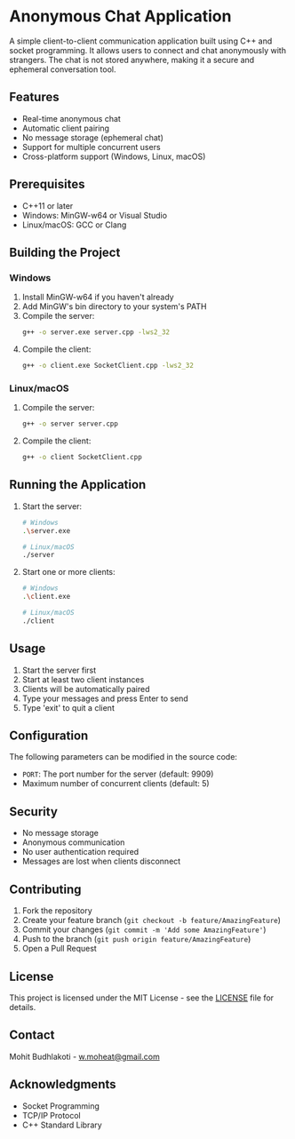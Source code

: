 # Anonymous Chat Application

A simple client-to-client communication application built using C++ and socket programming. It allows users to connect and chat anonymously with strangers. The chat is not stored anywhere, making it a secure and ephemeral conversation tool.

## Features

- Real-time anonymous chat
- Automatic client pairing
- No message storage (ephemeral chat)
- Support for multiple concurrent users
- Cross-platform support (Windows, Linux, macOS)

## Prerequisites

- C++11 or later
- Windows: MinGW-w64 or Visual Studio
- Linux/macOS: GCC or Clang

## Building the Project

### Windows

1. Install MinGW-w64 if you haven't already
2. Add MinGW's bin directory to your system's PATH
3. Compile the server:
   ```bash
   g++ -o server.exe server.cpp -lws2_32
   ```
4. Compile the client:
   ```bash
   g++ -o client.exe SocketClient.cpp -lws2_32
   ```

### Linux/macOS

1. Compile the server:
   ```bash
   g++ -o server server.cpp
   ```
2. Compile the client:
   ```bash
   g++ -o client SocketClient.cpp
   ```

## Running the Application

1. Start the server:
   ```bash
   # Windows
   .\server.exe
   
   # Linux/macOS
   ./server
   ```

2. Start one or more clients:
   ```bash
   # Windows
   .\client.exe
   
   # Linux/macOS
   ./client
   ```

## Usage

1. Start the server first
2. Start at least two client instances
3. Clients will be automatically paired
4. Type your messages and press Enter to send
5. Type 'exit' to quit a client

## Configuration

The following parameters can be modified in the source code:
- `PORT`: The port number for the server (default: 9909)
- Maximum number of concurrent clients (default: 5)

## Security

- No message storage
- Anonymous communication
- No user authentication required
- Messages are lost when clients disconnect

## Contributing

1. Fork the repository
2. Create your feature branch (`git checkout -b feature/AmazingFeature`)
3. Commit your changes (`git commit -m 'Add some AmazingFeature'`)
4. Push to the branch (`git push origin feature/AmazingFeature`)
5. Open a Pull Request

## License

This project is licensed under the MIT License - see the [LICENSE](LICENSE) file for details.

## Contact

Mohit Budhlakoti - w.moheat@gmail.com

## Acknowledgments

- Socket Programming
- TCP/IP Protocol
- C++ Standard Library 